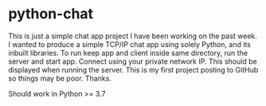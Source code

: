 # python-chat

This is just a simple chat app project I have been working on the past week.
I wanted to produce a simple TCP/IP chat app using solely Python, and its
inbuilt libraries. To run keep app and client inside same directory, run the server and start app.
Connect using your private network IP. This should be displayed when running the server.
This is my first project posting to GitHub so things may be poor. Thanks.

Should work in Python >= 3.7